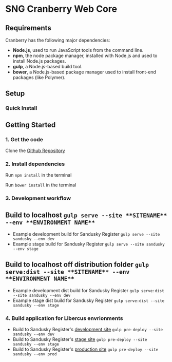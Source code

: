# SNG Cranberry Web Core


## Requirements

Cranberry has the following major dependencies:

* **Node.js**, used to run JavaScript tools from the command line.
* **npm**, the node package manager, installed with Node.js and used to install Node.js packages.
* **gulp**, a Node.js-based build tool.
* **bower**, a Node.js-based package manager used to install front-end packages (like Polymer).

## Setup

### Quick Install

## Getting Started

### 1. Get the code
Clone the [Github Repository](https://github.com/seiops/cranberry)

### 2. Install dependencies

Run `npm install` in the terminal

Run `bower install` in the terminal

### 3. Development workflow

## Build to localhost `gulp serve --site **SITENAME** --env **ENVIRONMENT NAME**`
* Example development build for Sandusky Register `gulp serve --site sandusky --env dev`
* Example stage build for Sandusky Register `gulp serve --site sandusky --env stage`

## Build to localhost off distribution folder `gulp serve:dist --site **SITENAME** --env **ENVIRONMENT NAME**`
* Example development dist build for Sandusky Register `gulp serve:dist --site sandusky --env dev`
* Example stage dist build for Sandusky Register `gulp serve:dist --site sandusky --env stage`

### 4. Build application for Libercus envrionments

* Build to Sandusky Register's [development site](http://srdevcore.libercus.net) `gulp pre-deploy --site sandusky --env dev`
* Build to Sandusky Register's [stage site](http://srstgcore.libercus.net) `gulp pre-deploy --site sandusky --env stage`
* Build to Sandusky Register's [production site](http://www.sanduskyregister.com) `gulp pre-deploy --site sandusky --env prod`

